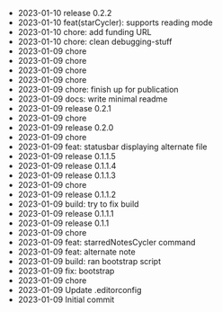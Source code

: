 - 2023-01-10	release 0.2.2
- 2023-01-10	feat(starCycler): supports reading mode
- 2023-01-10	chore: add funding URL
- 2023-01-10	chore: clean debugging-stuff
- 2023-01-09	chore
- 2023-01-09	chore
- 2023-01-09	chore
- 2023-01-09	chore
- 2023-01-09	chore: finish up for publication
- 2023-01-09	docs: write minimal readme
- 2023-01-09	release 0.2.1
- 2023-01-09	chore
- 2023-01-09	release 0.2.0
- 2023-01-09	chore
- 2023-01-09	feat: statusbar displaying alternate file
- 2023-01-09	release 0.1.1.5
- 2023-01-09	release 0.1.1.4
- 2023-01-09	release 0.1.1.3
- 2023-01-09	chore
- 2023-01-09	release 0.1.1.2
- 2023-01-09	build: try to fix build
- 2023-01-09	release 0.1.1.1
- 2023-01-09	release 0.1.1
- 2023-01-09	chore
- 2023-01-09	feat: starredNotesCycler command
- 2023-01-09	feat: alternate note
- 2023-01-09	build: ran bootstrap script
- 2023-01-09	fix: bootstrap
- 2023-01-09	chore
- 2023-01-09	Update .editorconfig
- 2023-01-09	Initial commit
